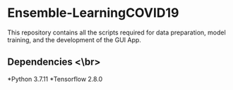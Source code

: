 # Ensemble-LearningCOVID19
This repository contains all the scripts required for data preparation, model training, and the development of the GUI App.
## Dependencies <\br>
*Python 3.7.11
*Tensorflow 2.8.0
